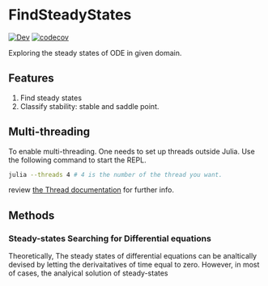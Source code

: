 # FindSteadyStates


[![Dev](https://img.shields.io/badge/docs-dev-blue.svg)](https://stevengogogo.github.io/FindSteadyStates.jl/dev)
[![codecov](https://codecov.io/gh/stevengogogo/FindSteadyStates.jl/branch/master/graph/badge.svg?token=eNsRLcRA69)](https://codecov.io/gh/stevengogogo/FindSteadyStates.jl)

Exploring the steady states of ODE in given domain.

## Features
1. Find steady states
2. Classify stability: stable and saddle point.




## Multi-threading

To enable multi-threading. One needs to set up threads outside Julia. Use the following command to start the REPL.

```sh
julia --threads 4 # 4 is the number of the thread you want.
```
review [the Thread documentation](https://docs.julialang.org/en/v1/manual/multi-threading/) for further info.

##  Methods

### Steady-states Searching for Differential equations

Theoretically, The steady states of differential equations can be analtically devised by letting the derivaitatives of time equal to zero. However, in most of cases, the analyical solution of steady-states

